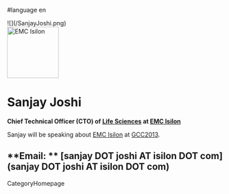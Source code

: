 
#language en

<div class='right'> ![](/SanjayJoshi.png)<br /><a href='http://emc.com'><img src='/Events/GCC2012/Sponsorships/EMCLogo260.png' alt='EMC Isilon' width="120px" /></a></div>

# Sanjay Joshi

**Chief Technical Officer (CTO) of [Life Sciences](http://www.isilon.com/industry/lifesciences) at [EMC Isilon](http://emc.com)**

Sanjay will be speaking about [EMC Isilon](http://emc.com) at [GCC2013](/Events/GCC2013).

**Email: ** [sanjay DOT joshi AT isilon DOT com](sanjay DOT joshi AT isilon DOT com)
----
CategoryHomepage
